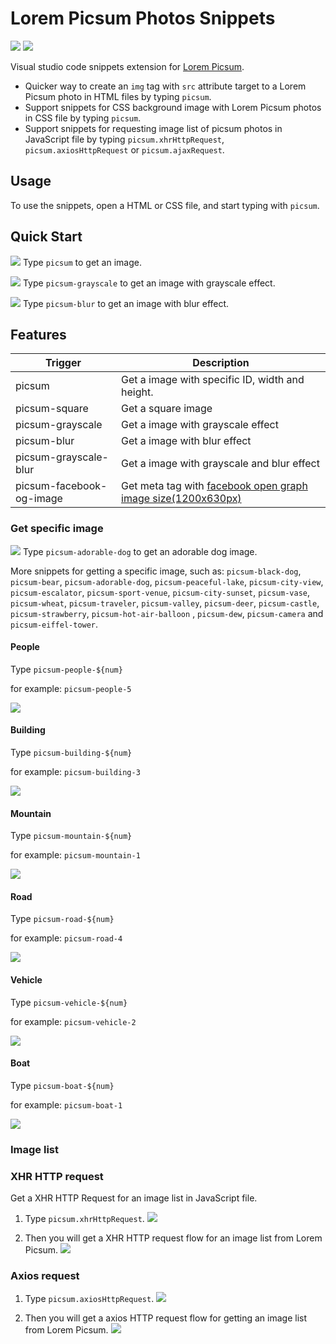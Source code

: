 # Lorem Picsum Photos Snippets

![](https://img.shields.io/badge/license-MIT-important.svg)
![](https://img.shields.io/badge/Visual%20Studio%20Marketplace-v1.0.26-success.svg)

Visual studio code snippets extension for [Lorem Picsum](https://picsum.photos/).

- Quicker way to create an `img` tag with `src` attribute target to a Lorem Picsum photo in HTML files by typing `picsum`.
- Support snippets for CSS background image with Lorem Picsum photos in CSS file by typing `picsum`.
- Support snippets for requesting image list of picsum photos in JavaScript file by typing `picsum.xhrHttpRequest`, `picsum.axiosHttpRequest` or `picsum.ajaxRequest`.

## Usage

To use the snippets, open a HTML or CSS file, and start typing with `picsum`.

## Quick Start

![](https://i.imgur.com/ncYcqdC.gif)
Type `picsum` to get an image.

![](https://i.imgur.com/4XZJFUf.gif)
Type `picsum-grayscale` to get an image with grayscale effect.

![](https://i.imgur.com/4Q8H5bO.gif)
Type `picsum-blur` to get an image with blur effect.

## Features

Trigger | Description
--- | ---
picsum | Get a image with specific ID, width and height.
picsum-square | Get a square image
picsum-grayscale | Get a image with grayscale effect
picsum-blur | Get a image with blur effect
picsum-grayscale-blur | Get a image with grayscale and blur effect
picsum-facebook-og-image | Get meta tag with [facebook open graph image size(1200x630px)](https://www.h3xed.com/web-and-internet/how-to-use-og-image-meta-tag-facebook-reddit)

### Get specific image

![](https://i.imgur.com/wqPoiLG.gif)
Type `picsum-adorable-dog` to get an adorable dog image.

More snippets for getting a specific image, such as: `picsum-black-dog`, `picsum-bear`, `picsum-adorable-dog`, `picsum-peaceful-lake`, `picsum-city-view`, `picsum-escalator`, `picsum-sport-venue`, `picsum-city-sunset`, `picsum-vase`, `picsum-wheat`, `picsum-traveler`, `picsum-valley`, `picsum-deer`, `picsum-castle`, `picsum-strawberry`, `picsum-hot-air-balloon` , `picsum-dew`, `picsum-camera` and `picsum-eiffel-tower`.

#### People

Type `picsum-people-${num}`

for example: `picsum-people-5`

![](https://i.imgur.com/gU8zAuz.gif)

#### Building

Type `picsum-building-${num}`

for example: `picsum-building-3`

![](https://i.imgur.com/esELlYD.gif)

#### Mountain

Type `picsum-mountain-${num}`

for example: `picsum-mountain-1`

![](https://i.imgur.com/rY2JdBM.gif)

#### Road

Type `picsum-road-${num}`

for example: `picsum-road-4`

![](https://i.imgur.com/M0eoufS.gif)

#### Vehicle

Type `picsum-vehicle-${num}`

for example: `picsum-vehicle-2`

![](https://i.imgur.com/vj9amYB.gif)

#### Boat

Type `picsum-boat-${num}`

for example: `picsum-boat-1`

![](https://i.imgur.com/qKBwqjD.gif)

### Image list

### XHR HTTP request

Get a XHR HTTP Request for an image list in JavaScript file.

1. Type `picsum.xhrHttpRequest`.
![](https://i.imgur.com/hpCC2fd.png)

2. Then you will get a XHR HTTP request flow for an image list from Lorem Picsum.
![](https://i.imgur.com/U1qHRRG.png)

### Axios request

1. Type `picsum.axiosHttpRequest`.
![](https://i.imgur.com/cdYcHKt.png)

2. Then you will get a axios HTTP request flow for getting an image list from Lorem Picsum.
![](https://i.imgur.com/A06mn8w.png)
